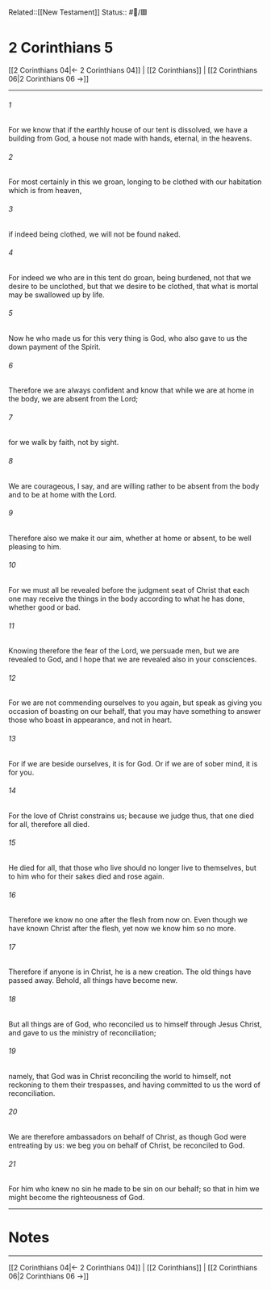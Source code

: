 Related::[[New Testament]]
Status:: #📖/🟥
# 2 Corinthians 5

[[2 Corinthians 04|← 2 Corinthians 04]] | [[2 Corinthians]] | [[2 Corinthians 06|2 Corinthians 06 →]]
***



###### 1 
For we know that if the earthly house of our tent is dissolved, we have a building from God, a house not made with hands, eternal, in the heavens. 

###### 2 
For most certainly in this we groan, longing to be clothed with our habitation which is from heaven, 

###### 3 
if indeed being clothed, we will not be found naked. 

###### 4 
For indeed we who are in this tent do groan, being burdened, not that we desire to be unclothed, but that we desire to be clothed, that what is mortal may be swallowed up by life. 

###### 5 
Now he who made us for this very thing is God, who also gave to us the down payment of the Spirit. 

###### 6 
Therefore we are always confident and know that while we are at home in the body, we are absent from the Lord; 

###### 7 
for we walk by faith, not by sight. 

###### 8 
We are courageous, I say, and are willing rather to be absent from the body and to be at home with the Lord. 

###### 9 
Therefore also we make it our aim, whether at home or absent, to be well pleasing to him. 

###### 10 
For we must all be revealed before the judgment seat of Christ that each one may receive the things in the body according to what he has done, whether good or bad. 

###### 11 
Knowing therefore the fear of the Lord, we persuade men, but we are revealed to God, and I hope that we are revealed also in your consciences. 

###### 12 
For we are not commending ourselves to you again, but speak as giving you occasion of boasting on our behalf, that you may have something to answer those who boast in appearance, and not in heart. 

###### 13 
For if we are beside ourselves, it is for God. Or if we are of sober mind, it is for you. 

###### 14 
For the love of Christ constrains us; because we judge thus, that one died for all, therefore all died. 

###### 15 
He died for all, that those who live should no longer live to themselves, but to him who for their sakes died and rose again. 

###### 16 
Therefore we know no one after the flesh from now on. Even though we have known Christ after the flesh, yet now we know him so no more. 

###### 17 
Therefore if anyone is in Christ, he is a new creation. The old things have passed away. Behold, all things have become new. 

###### 18 
But all things are of God, who reconciled us to himself through Jesus Christ, and gave to us the ministry of reconciliation; 

###### 19 
namely, that God was in Christ reconciling the world to himself, not reckoning to them their trespasses, and having committed to us the word of reconciliation. 

###### 20 
We are therefore ambassadors on behalf of Christ, as though God were entreating by us: we beg you on behalf of Christ, be reconciled to God. 

###### 21 
For him who knew no sin he made to be sin on our behalf; so that in him we might become the righteousness of God.

---
# Notes


***
[[2 Corinthians 04|← 2 Corinthians 04]] | [[2 Corinthians]] | [[2 Corinthians 06|2 Corinthians 06 →]]
